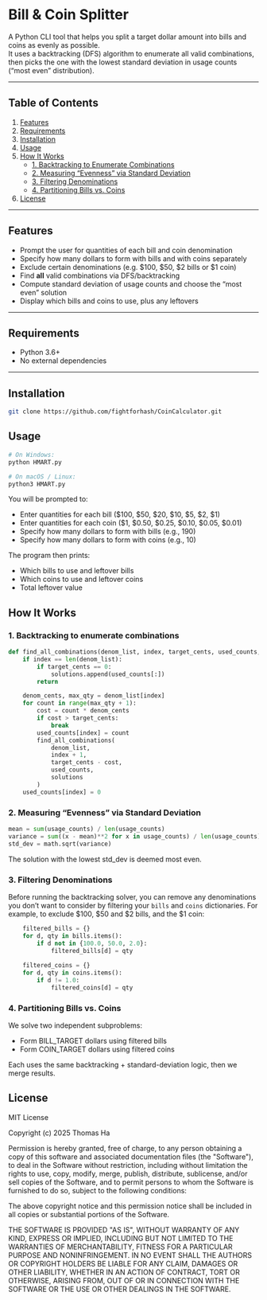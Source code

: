 # Bill & Coin Splitter

A Python CLI tool that helps you split a target dollar amount into bills and coins as evenly as possible.  
It uses a backtracking (DFS) algorithm to enumerate all valid combinations, then picks the one with the lowest standard deviation in usage counts (“most even” distribution).

---

## Table of Contents

1. [Features](#features)  
2. [Requirements](#requirements)  
3. [Installation](#installation)  
4. [Usage](#usage)  
5. [How It Works](#how-it-works)  
   - [1. Backtracking to Enumerate Combinations](#1-backtracking-to-enumerate-combinations)  
   - [2. Measuring “Evenness” via Standard Deviation](#2-measuring-evenness-via-standard-deviation)  
   - [3. Filtering Denominations](#3-filtering-denominations)  
   - [4. Partitioning Bills vs. Coins](#4-partitioning-bills-vs-coins)  
6. [License](#license)  

---

## Features

- Prompt the user for quantities of each bill and coin denomination  
- Specify how many dollars to form with bills and with coins separately  
- Exclude certain denominations (e.g. \$100, \$50, \$2 bills or \$1 coin)  
- Find **all** valid combinations via DFS/backtracking  
- Compute standard deviation of usage counts and choose the “most even” solution  
- Display which bills and coins to use, plus any leftovers  

---

## Requirements

- Python 3.6+  
- No external dependencies  

---

## Installation

```bash
git clone https://github.com/fightforhash/CoinCalculator.git
```

## Usage

```bash
# On Windows:
python HMART.py

# On macOS / Linux:
python3 HMART.py
```

You will be prompted to:
- Enter quantities for each bill (\$100, \$50, \$20, \$10, \$5, \$2, \$1)
- Enter quantities for each coin (\$1, \$0.50, \$0.25, \$0.10, \$0.05, \$0.01)
- Specify how many dollars to form with bills (e.g., 190)
- Specify how many dollars to form with coins (e.g., 10)

The program then prints:
- Which bills to use and leftover bills
- Which coins to use and leftover coins
- Total leftover value

## How It Works

### 1. Backtracking to enumerate combinations
```python
def find_all_combinations(denom_list, index, target_cents, used_counts, solutions):
    if index == len(denom_list):
        if target_cents == 0:
            solutions.append(used_counts[:])
        return

    denom_cents, max_qty = denom_list[index]
    for count in range(max_qty + 1):
        cost = count * denom_cents
        if cost > target_cents:
            break
        used_counts[index] = count
        find_all_combinations(
            denom_list,
            index + 1,
            target_cents - cost,
            used_counts,
            solutions
        )
    used_counts[index] = 0
```
### 2. Measuring “Evenness” via Standard Deviation

```python
mean = sum(usage_counts) / len(usage_counts)
variance = sum((x - mean)**2 for x in usage_counts) / len(usage_counts)
std_dev = math.sqrt(variance)
```
The solution with the lowest std_dev is deemed most even.

### 3. Filtering Denominations

Before running the backtracking solver, you can remove any denominations you don’t want to consider by filtering your `bills` and `coins` dictionaries. 
For example, to exclude \$100, \$50 and \$2 bills, and the \$1 coin:

```python
    filtered_bills = {}
    for d, qty in bills.items():
        if d not in {100.0, 50.0, 2.0}:  
            filtered_bills[d] = qty
    
    filtered_coins = {}
    for d, qty in coins.items():
        if d != 1.0:  
            filtered_coins[d] = qty
```

### 4. Partitioning Bills vs. Coins
  
We solve two independent subproblems:

- Form BILL_TARGET dollars using filtered bills
- Form COIN_TARGET dollars using filtered coins
  
Each uses the same backtracking + standard-deviation logic, then we merge results.


## License

MIT License

Copyright (c) 2025 Thomas Ha

Permission is hereby granted, free of charge, to any person obtaining a copy
of this software and associated documentation files (the "Software"), to deal
in the Software without restriction, including without limitation the rights
to use, copy, modify, merge, publish, distribute, sublicense, and/or sell
copies of the Software, and to permit persons to whom the Software is
furnished to do so, subject to the following conditions:

The above copyright notice and this permission notice shall be included in all
copies or substantial portions of the Software.

THE SOFTWARE IS PROVIDED "AS IS", WITHOUT WARRANTY OF ANY KIND, EXPRESS OR
IMPLIED, INCLUDING BUT NOT LIMITED TO THE WARRANTIES OF MERCHANTABILITY,
FITNESS FOR A PARTICULAR PURPOSE AND NONINFRINGEMENT. IN NO EVENT SHALL THE
AUTHORS OR COPYRIGHT HOLDERS BE LIABLE FOR ANY CLAIM, DAMAGES OR OTHER
LIABILITY, WHETHER IN AN ACTION OF CONTRACT, TORT OR OTHERWISE, ARISING FROM,
OUT OF OR IN CONNECTION WITH THE SOFTWARE OR THE USE OR OTHER DEALINGS IN THE
SOFTWARE.
